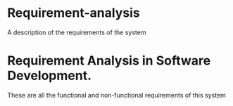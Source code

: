 # Requirement-analysis
A description of the requirements of the system

# Requirement Analysis in Software Development.
These are all the functional and non-functional requirements of this system 
